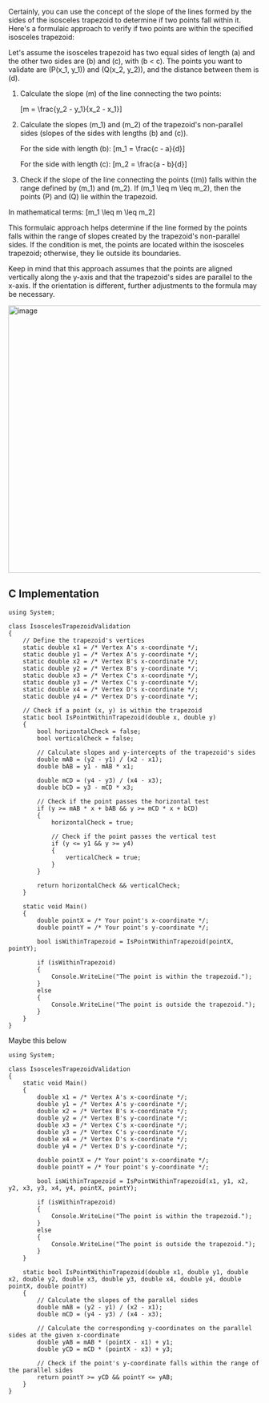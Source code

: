 Certainly, you can use the concept of the slope of the lines formed by the sides of the isosceles trapezoid to determine if two points fall within it. Here's a formulaic approach to verify if two points are within the specified isosceles trapezoid:

Let's assume the isosceles trapezoid has two equal sides of length \(a\) and the other two sides are \(b\) and \(c\), with \(b < c\). The points you want to validate are \(P(x_1, y_1)\) and \(Q(x_2, y_2)\), and the distance between them is \(d\).

1. Calculate the slope \(m\) of the line connecting the two points:
   
   \[m = \frac{y_2 - y_1}{x_2 - x_1}\]

2. Calculate the slopes \(m_1\) and \(m_2\) of the trapezoid's non-parallel sides (slopes of the sides with lengths \(b\) and \(c\)).

   For the side with length \(b\):
   \[m_1 = \frac{c - a}{d}\]

   For the side with length \(c\):
   \[m_2 = \frac{a - b}{d}\]

3. Check if the slope of the line connecting the points (\(m\)) falls within the range defined by \(m_1\) and \(m_2\). If \(m_1 \leq m \leq m_2\), then the points \(P\) and \(Q\) lie within the trapezoid.

In mathematical terms:
\[m_1 \leq m \leq m_2\]

This formulaic approach helps determine if the line formed by the points falls within the range of slopes created by the trapezoid's non-parallel sides. If the condition is met, the points are located within the isosceles trapezoid; otherwise, they lie outside its boundaries.

Keep in mind that this approach assumes that the points are aligned vertically along the y-axis and that the trapezoid's sides are parallel to the x-axis. If the orientation is different, further adjustments to the formula may be necessary.


<img width="535" alt="image" src="https://github.com/mrcoolnoob/isosceles-trapezoid/assets/127330572/cdf49df2-2e43-4da2-bed9-70a97dcc6a69">


## C Implementation

```
using System;

class IsoscelesTrapezoidValidation
{
    // Define the trapezoid's vertices
    static double x1 = /* Vertex A's x-coordinate */;
    static double y1 = /* Vertex A's y-coordinate */;
    static double x2 = /* Vertex B's x-coordinate */;
    static double y2 = /* Vertex B's y-coordinate */;
    static double x3 = /* Vertex C's x-coordinate */;
    static double y3 = /* Vertex C's y-coordinate */;
    static double x4 = /* Vertex D's x-coordinate */;
    static double y4 = /* Vertex D's y-coordinate */;

    // Check if a point (x, y) is within the trapezoid
    static bool IsPointWithinTrapezoid(double x, double y)
    {
        bool horizontalCheck = false;
        bool verticalCheck = false;

        // Calculate slopes and y-intercepts of the trapezoid's sides
        double mAB = (y2 - y1) / (x2 - x1);
        double bAB = y1 - mAB * x1;

        double mCD = (y4 - y3) / (x4 - x3);
        double bCD = y3 - mCD * x3;

        // Check if the point passes the horizontal test
        if (y >= mAB * x + bAB && y >= mCD * x + bCD)
        {
            horizontalCheck = true;

            // Check if the point passes the vertical test
            if (y <= y1 && y >= y4)
            {
                verticalCheck = true;
            }
        }

        return horizontalCheck && verticalCheck;
    }

    static void Main()
    {
        double pointX = /* Your point's x-coordinate */;
        double pointY = /* Your point's y-coordinate */;

        bool isWithinTrapezoid = IsPointWithinTrapezoid(pointX, pointY);

        if (isWithinTrapezoid)
        {
            Console.WriteLine("The point is within the trapezoid.");
        }
        else
        {
            Console.WriteLine("The point is outside the trapezoid.");
        }
    }
}
```

Maybe this below

```
using System;

class IsoscelesTrapezoidValidation
{
    static void Main()
    {
        double x1 = /* Vertex A's x-coordinate */;
        double y1 = /* Vertex A's y-coordinate */;
        double x2 = /* Vertex B's x-coordinate */;
        double y2 = /* Vertex B's y-coordinate */;
        double x3 = /* Vertex C's x-coordinate */;
        double y3 = /* Vertex C's y-coordinate */;
        double x4 = /* Vertex D's x-coordinate */;
        double y4 = /* Vertex D's y-coordinate */;

        double pointX = /* Your point's x-coordinate */;
        double pointY = /* Your point's y-coordinate */;

        bool isWithinTrapezoid = IsPointWithinTrapezoid(x1, y1, x2, y2, x3, y3, x4, y4, pointX, pointY);

        if (isWithinTrapezoid)
        {
            Console.WriteLine("The point is within the trapezoid.");
        }
        else
        {
            Console.WriteLine("The point is outside the trapezoid.");
        }
    }

    static bool IsPointWithinTrapezoid(double x1, double y1, double x2, double y2, double x3, double y3, double x4, double y4, double pointX, double pointY)
    {
        // Calculate the slopes of the parallel sides
        double mAB = (y2 - y1) / (x2 - x1);
        double mCD = (y4 - y3) / (x4 - x3);

        // Calculate the corresponding y-coordinates on the parallel sides at the given x-coordinate
        double yAB = mAB * (pointX - x1) + y1;
        double yCD = mCD * (pointX - x3) + y3;

        // Check if the point's y-coordinate falls within the range of the parallel sides
        return pointY >= yCD && pointY <= yAB;
    }
}
```

